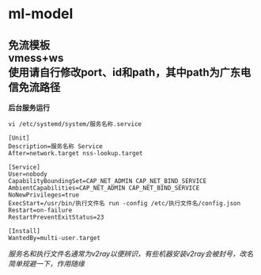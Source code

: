 # ml-model
免流模板  
vmess+ws  
使用请自行修改port、id和path，其中path为广东电信免流路径  
---
**后台服务运行**
```
vi /etc/systemd/system/服务名称.service
```
```
[Unit]
Description=服务名称 Service
After=network.target nss-lookup.target

[Service]
User=nobody
CapabilityBoundingSet=CAP_NET_ADMIN CAP_NET_BIND_SERVICE
AmbientCapabilities=CAP_NET_ADMIN CAP_NET_BIND_SERVICE
NoNewPrivileges=true
ExecStart=/usr/bin/执行文件名 run -config /etc/执行文件名/config.json
Restart=on-failure
RestartPreventExitStatus=23

[Install]
WantedBy=multi-user.target
```

_服务名和执行文件名通常为v2ray以便辨识，有些机器安装v2ray会被封号，改名简单规避一下，作用随缘_
